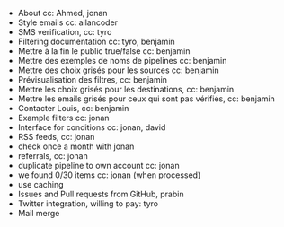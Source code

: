 - About cc: Ahmed, jonan
- Style emails cc: allancoder
- SMS verification, cc: tyro
- Filtering documentation cc: tyro, benjamin
- Mettre à la fin le public true/false cc: benjamin
- Mettre des exemples de noms de pipelines cc: benjamin
- Mettre des choix grisés pour les sources cc: benjamin
- Prévisualisation des filtres, cc: benjamin
- Mettre les choix grisés pour les destinations, cc: benjamin
- Mettre les emails grisés pour ceux qui sont pas vérifiés, cc: benjamin
- Contacter Louis, cc: benjamin
- Example filters cc: jonan
- Interface for conditions cc: jonan, david
- RSS feeds, cc: jonan
- check once a month with jonan
- referrals, cc: jonan
- duplicate pipeline to own account cc: jonan
- we found 0/30 items cc: jonan (when processed)
- use caching
- Issues and Pull requests from GitHub, prabin
- Twitter integration, willing to pay: tyro
- Mail merge
